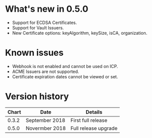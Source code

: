 # What's new in 0.5.0
* Support for ECDSA Certificates.
* Support for Vault Issuers.
* New Certificate options: keyAlgorithm, keySize, isCA, organization.

# Known issues
* Webhook is not enabled and cannot be used on ICP.
* ACME Issuers are not supported. 
* Certificate expiration dates cannot be viewed or set.

# Version history
| Chart | Date           | Details                           |
| ----- | -------------- | --------------------------------- |
| 0.3.2 | September 2018 | First full release                |
| 0.5.0 | Novermber 2018 | Full release upgrade              |
